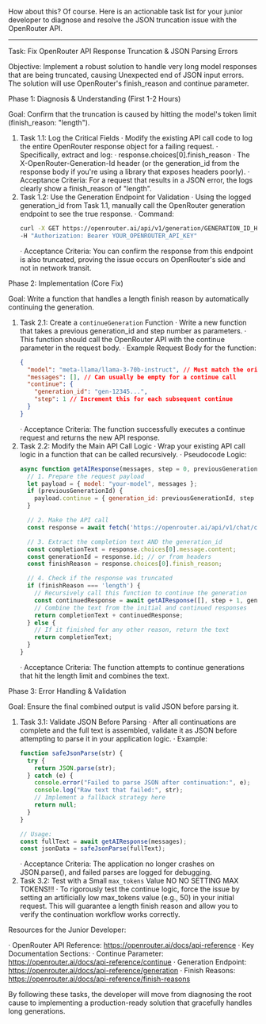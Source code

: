 How about this? Of course. Here is an actionable task list for your junior developer to diagnose and resolve the JSON truncation issue with the OpenRouter API.

---

Task: Fix OpenRouter API Response Truncation & JSON Parsing Errors

Objective: Implement a robust solution to handle very long model responses that are being truncated, causing Unexpected end of JSON input errors. The solution will use OpenRouter's finish_reason and continue parameter.

Phase 1: Diagnosis & Understanding (First 1-2 Hours)

Goal: Confirm that the truncation is caused by hitting the model's token limit (finish_reason: "length").

1. Task 1.1: Log the Critical Fields
   · Modify the existing API call code to log the entire OpenRouter response object for a failing request.
   · Specifically, extract and log:
     · response.choices[0].finish_reason
     · The X-OpenRouter-Generation-Id header (or the generation_id from the response body if you're using a library that exposes headers poorly).
   · Acceptance Criteria: For a request that results in a JSON error, the logs clearly show a finish_reason of "length".
2. Task 1.2: Use the Generation Endpoint for Validation
   · Using the logged generation_id from Task 1.1, manually call the OpenRouter generation endpoint to see the true response.
   · Command:
     ```bash
     curl -X GET https://openrouter.ai/api/v1/generation/GENERATION_ID_HERE \
     -H "Authorization: Bearer YOUR_OPENROUTER_API_KEY"
     ```
   · Acceptance Criteria: You can confirm the response from this endpoint is also truncated, proving the issue occurs on OpenRouter's side and not in network transit.

Phase 2: Implementation (Core Fix)

Goal: Write a function that handles a length finish reason by automatically continuing the generation.

1. Task 2.1: Create a `continueGeneration` Function
   · Write a new function that takes a previous generation_id and step number as parameters.
   · This function should call the OpenRouter API with the continue parameter in the request body.
   · Example Request Body for the function:
     ```json
     {
       "model": "meta-llama/llama-3-70b-instruct", // Must match the original model
       "messages": [], // Can usually be empty for a continue call
       "continue": {
         "generation_id": "gen-12345...",
         "step": 1 // Increment this for each subsequent continue
       }
     }
     ```
   · Acceptance Criteria: The function successfully executes a continue request and returns the new API response.
2. Task 2.2: Modify the Main API Call Logic
   · Wrap your existing API call logic in a function that can be called recursively.
   · Pseudocode Logic:
     ```javascript
     async function getAIResponse(messages, step = 0, previousGenerationId = null) {
       // 1. Prepare the request payload
       let payload = { model: "your-model", messages };
       if (previousGenerationId) {
         payload.continue = { generation_id: previousGenerationId, step };
       }
     
       // 2. Make the API call
       const response = await fetch('https://openrouter.ai/api/v1/chat/completions', payload);
     
       // 3. Extract the completion text AND the generation_id
       const completionText = response.choices[0].message.content;
       const generationId = response.id; // or from headers
       const finishReason = response.choices[0].finish_reason;
     
       // 4. Check if the response was truncated
       if (finishReason === 'length') {
         // Recursively call this function to continue the generation
         const continuedResponse = await getAIResponse([], step + 1, generationId);
         // Combine the text from the initial and continued responses
         return completionText + continuedResponse;
       } else {
         // If it finished for any other reason, return the text
         return completionText;
       }
     }
     ```
   · Acceptance Criteria: The function attempts to continue generations that hit the length limit and combines the text.

Phase 3: Error Handling & Validation

Goal: Ensure the final combined output is valid JSON before parsing it.

1. Task 3.1: Validate JSON Before Parsing
   · After all continuations are complete and the full text is assembled, validate it as JSON before attempting to parse it in your application logic.
   · Example:
     ```javascript
     function safeJsonParse(str) {
       try {
         return JSON.parse(str);
       } catch (e) {
         console.error("Failed to parse JSON after continuation:", e);
         console.log("Raw text that failed:", str);
         // Implement a fallback strategy here
         return null;
       }
     }
     
     // Usage:
     const fullText = await getAIResponse(messages);
     const jsonData = safeJsonParse(fullText);
     ```
   · Acceptance Criteria: The application no longer crashes on JSON.parse(), and failed parses are logged for debugging.
2. Task 3.2: Test with a Small `max_tokens` Value  NO NO SETTING MAX TOKENS!!!
   · To rigorously test the continue logic, force the issue by setting an artificially low max_tokens value (e.g., 50) in your initial request. This will guarantee a length finish reason and allow you to verify the continuation workflow works correctly.

Resources for the Junior Developer:

· OpenRouter API Reference: https://openrouter.ai/docs/api-reference
· Key Documentation Sections:
  · Continue Parameter: https://openrouter.ai/docs/api-reference/continue
  · Generation Endpoint: https://openrouter.ai/docs/api-reference/generation
  · Finish Reasons: https://openrouter.ai/docs/api-reference/finish-reasons

By following these tasks, the developer will move from diagnosing the root cause to implementing a production-ready solution that gracefully handles long generations.